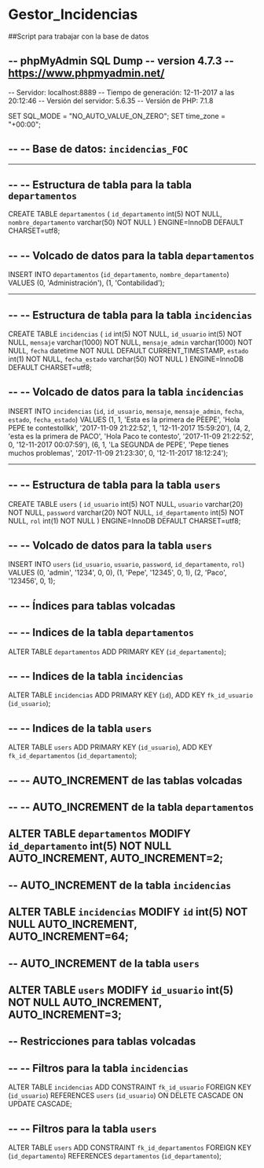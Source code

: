 # Gestor_Incidencias

##Script para trabajar con la base de datos

-- phpMyAdmin SQL Dump
-- version 4.7.3
-- https://www.phpmyadmin.net/
--
-- Servidor: localhost:8889
-- Tiempo de generación: 12-11-2017 a las 20:12:46
-- Versión del servidor: 5.6.35
-- Versión de PHP: 7.1.8

SET SQL_MODE = "NO_AUTO_VALUE_ON_ZERO";
SET time_zone = "+00:00";

--
-- Base de datos: `incidencias_FOC`
--

-- --------------------------------------------------------

--
-- Estructura de tabla para la tabla `departamentos`
--

CREATE TABLE `departamentos` (
  `id_departamento` int(5) NOT NULL,
  `nombre_departamento` varchar(50) NOT NULL
) ENGINE=InnoDB DEFAULT CHARSET=utf8;

--
-- Volcado de datos para la tabla `departamentos`
--

INSERT INTO `departamentos` (`id_departamento`, `nombre_departamento`) VALUES
(0, 'Administración'),
(1, 'Contabilidad');

-- --------------------------------------------------------

--
-- Estructura de tabla para la tabla `incidencias`
--

CREATE TABLE `incidencias` (
  `id` int(5) NOT NULL,
  `id_usuario` int(5) NOT NULL,
  `mensaje` varchar(1000) NOT NULL,
  `mensaje_admin` varchar(1000) NOT NULL,
  `fecha` datetime NOT NULL DEFAULT CURRENT_TIMESTAMP,
  `estado` int(1) NOT NULL,
  `fecha_estado` varchar(50) NOT NULL
) ENGINE=InnoDB DEFAULT CHARSET=utf8;

--
-- Volcado de datos para la tabla `incidencias`
--

INSERT INTO `incidencias` (`id`, `id_usuario`, `mensaje`, `mensaje_admin`, `fecha`, `estado`, `fecha_estado`) VALUES
(1, 1, 'Esta es la primera de PEEPE', 'Hola PEPE te contestollkk', '2017-11-09 21:22:52', 1, '12-11-2017 15:59:20'),
(4, 2, 'esta es la primera de PACO', 'Hola Paco te contesto', '2017-11-09 21:22:52', 0, '12-11-2017 00:07:59'),
(6, 1, 'La SEGUNDA de PEPE', 'Pepe tienes muchos problemas', '2017-11-09 21:23:30', 0, '12-11-2017 18:12:24');

-- --------------------------------------------------------

--
-- Estructura de tabla para la tabla `users`
--

CREATE TABLE `users` (
  `id_usuario` int(5) NOT NULL,
  `usuario` varchar(20) NOT NULL,
  `password` varchar(20) NOT NULL,
  `id_departamento` int(5) NOT NULL,
  `rol` int(1) NOT NULL
) ENGINE=InnoDB DEFAULT CHARSET=utf8;

--
-- Volcado de datos para la tabla `users`
--

INSERT INTO `users` (`id_usuario`, `usuario`, `password`, `id_departamento`, `rol`) VALUES
(0, 'admin', '1234', 0, 0),
(1, 'Pepe', '12345', 0, 1),
(2, 'Paco', '123456', 0, 1);

--
-- Índices para tablas volcadas
--

--
-- Indices de la tabla `departamentos`
--
ALTER TABLE `departamentos`
  ADD PRIMARY KEY (`id_departamento`);

--
-- Indices de la tabla `incidencias`
--
ALTER TABLE `incidencias`
  ADD PRIMARY KEY (`id`),
  ADD KEY `fk_id_usuario` (`id_usuario`);

--
-- Indices de la tabla `users`
--
ALTER TABLE `users`
  ADD PRIMARY KEY (`id_usuario`),
  ADD KEY `fk_id_departamentos` (`id_departamento`);

--
-- AUTO_INCREMENT de las tablas volcadas
--

--
-- AUTO_INCREMENT de la tabla `departamentos`
--
ALTER TABLE `departamentos`
  MODIFY `id_departamento` int(5) NOT NULL AUTO_INCREMENT, AUTO_INCREMENT=2;
--
-- AUTO_INCREMENT de la tabla `incidencias`
--
ALTER TABLE `incidencias`
  MODIFY `id` int(5) NOT NULL AUTO_INCREMENT, AUTO_INCREMENT=64;
--
-- AUTO_INCREMENT de la tabla `users`
--
ALTER TABLE `users`
  MODIFY `id_usuario` int(5) NOT NULL AUTO_INCREMENT, AUTO_INCREMENT=3;
--
-- Restricciones para tablas volcadas
--

--
-- Filtros para la tabla `incidencias`
--
ALTER TABLE `incidencias`
  ADD CONSTRAINT `fk_id_usuario` FOREIGN KEY (`id_usuario`) REFERENCES `users` (`id_usuario`) ON DELETE CASCADE ON UPDATE CASCADE;

--
-- Filtros para la tabla `users`
--
ALTER TABLE `users`
  ADD CONSTRAINT `fk_id_departamentos` FOREIGN KEY (`id_departamento`) REFERENCES `departamentos` (`id_departamento`);
